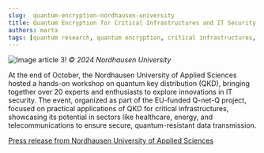 ```yaml
---
slug:  quantum-encryption-nordhausen-university
title: Quantum Encryption for Critical Infrastructures and IT Security at Nordhausen University of Applied Sciences
authors: marta
tags: [quantum research, quantum encryption, critical infrastructures, it security]
---
```


![Image article 3!](/img/24-11-14-article.jpg)
*© 2024 Nordhausen University*

At the end of October, the Nordhausen University of Applied Sciences hosted a hands-on workshop on quantum key distribution (QKD), bringing together over 20 experts and enthusiasts to explore innovations in IT security. The event, organized as part of the EU-funded Q-net-Q project, focused on practical applications of QKD for critical infrastructures, showcasing its potential in sectors like healthcare, energy, and telecommunications to ensure secure, quantum-resistant data transmission.

[Press release from Nordhausen University of Applied Sciences](hhttps://www.hs-nordhausen.de/pressemitteilungen/quantenverschluesselung-fuer-kritische-infrastrukturen-und-it-sicherheit-an-der-hochschule-nordhausen/)
